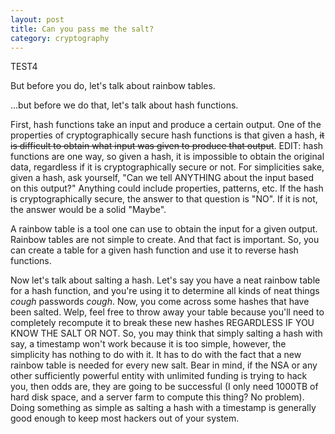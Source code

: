 ```yaml
---
layout: post
title: Can you pass me the salt?
category: cryptography
---
```


TEST4

But before you do, let's talk about rainbow tables.

...but before we do that, let's talk about hash functions.

First, hash functions take an input and produce a certain output. One of the properties of cryptographically secure hash functions is that given a hash, ~~it is difficult to obtain what input was given to produce that output~~. EDIT: hash functions are one way, so given a hash, it is impossible to obtain the original data, regardless if it is cryptographically secure or not. For simplicities sake, given a hash, ask yourself, "Can we tell ANYTHING about the input based on this output?" Anything could include properties, patterns, etc. If the hash is cryptographically secure, the answer to that question is "NO". If it is not, the answer would be a solid "Maybe".

A rainbow table is a tool one can use to obtain the input for a given output. Rainbow tables are not simple to create. And that fact is important. So, you can create a table for a given hash function and use it to reverse hash functions.

Now let's talk about salting a hash. Let's say you have a neat rainbow table for a hash function, and you're using it to determine all kinds of neat things *cough* passwords *cough*. Now, you come across some hashes that have been salted. Welp, feel free to throw away your table because you'll need to completely recompute it to break these new hashes REGARDLESS IF YOU KNOW THE SALT OR NOT. So, you may think that simply salting a hash with say, a timestamp won't work because it is too simple, however, the simplicity has nothing to do with it. It has to do with the fact that a new rainbow table is needed for every new salt. Bear in mind, if the NSA or any other sufficiently powerful entity with unlimited funding is trying to hack you, then odds are, they are going to be successful (I only need 1000TB of hard disk space, and a server farm to compute this thing? No problem). Doing something as simple as salting a hash with a timestamp is generally good enough to keep most hackers out of your system.
